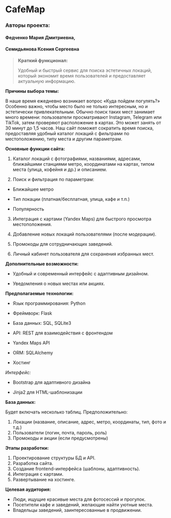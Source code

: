 CafeMap
=

### Авторы проекта: 

#### Федченко Мария Дмитриевна,

#### Семидьянова Ксения Сергеевна

> **Краткий функционал:**
> 
> Удобный и быстрый сервис для поиска эстетичных локаций, который экономит время пользователей и предоставляет актуальную информацию.

**Причины выбора темы:**

В наше время ежедневно возникает вопрос «Куда пойдем погулять?» Особенно важно, чтобы место было не только интересным, но и эстетически привлекательным. Обычно поиск таких мест занимает много времени: пользователи просматривают Instagram, Telegram или TikTok, затем проверяют расположение в картах. Это может занять от 30 минут до 1,5 часов. Наш сайт поможет сократить время поиска, предоставляя удобный каталог локаций с фильтрами по местоположению, типу места и другим параметрам.

**Основные функции сайта:**

1. Каталог локаций с фотографиями, названиями, адресами, ближайшими станциями метро, координатами на картах, типом места (улица, кофейня и др.) и описанием.

2. Поиск и фильтрация по параметрам:

- Ближайшее метро

- Тип локации (платная/бесплатная, улица, кафе и т.п.)

- Популярность

3. Интеграция с картами (Yandex Maps) для быстрого просмотра местоположения.

4. Добавление новых локаций пользователями (после модерации).

5. Промокоды для сотрудничающих заведений.

6. Личный кабинет пользователя для сохранения избранных мест.

**Дополнительные возможности:**

- Удобный и современный интерфейс с адаптивным дизайном.

- Уведомления о новых местах или акциях.

**Предполагаемые технологии:**

- Язык программирования: Python

- Фреймворк: Flask

- База данных: SQL, SQLite3

- API: REST для взаимодействия с фронтендом

- Yandex Maps API

- ORM: SQLAlchemy
  
- Хостинг

*Интерфейс:*

- Bootstrap для адаптивного дизайна

- Jinja2 для HTML-шаблонизации


**База данных:**

Будет включать несколько таблиц. Предположительно:

1. Локации (название, описание, адрес, метро, координаты, тип, фото и т.д.)
2. Пользователи (логин, почта, пароль, роль)
3. Промокоды и акции (если предусмотрены)

**Этапы разработки:**
1. Проектирование структуры БД и API.
2. Разработка сайта.
3. Создание frontend-интерфейса (шаблоны, адаптивность).
4. Интеграция с картами.
5. Развертывание на хостинге.
   
**Целевая аудитория:**
- Люди, ищущие красивые места для фотосессий и прогулок.
- Посетители кафе и заведений, желающие найти уютные места.
- Владельцы заведений, заинтересованные в продвижении.
